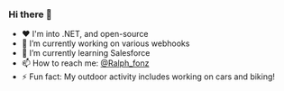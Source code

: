 ### Hi there 👋

- ❤️ I'm into .NET, and open-source 
- 🔭 I’m currently working on various webhooks
- 🌱 I’m currently learning Salesforce
- 📫 How to reach me: [@Ralph_fonz](https://www.instagram.com/ralph_fonz/)
- ⚡ Fun fact: My outdoor activity includes working on cars and biking!
